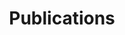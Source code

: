 ---
title: Publications
layout: publications
permalink: /publications/

jumbo_txt: |
  "Another new quote to show that this is a professional site" --- [Anonymous Quotes](https://kingsley1989.github.io).
    
overview: |
  My most updated publications could be found on my [Google Scholar page](https://scholar.google.com/citations?user=u2rFTvYAAAAJ&hl=en).

  I also provide the links to my PhD thesis and corresponding defense slides. They could be a good summary for my main contributions in past few years.
---